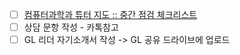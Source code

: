 - [ ] [컴퓨터과학과 튜터 지도 :: 중간 점검 체크리스트](https://tutor.knou.ac.kr/tutor/dtt/site/initTutrStudDtlRetrieve.do?blbdNo=1&bdotNo=2858284&tutrBlbdDc=01&nowPage=1&blbdUserGrpCd=2)
- [ ] 상담 문항 작성 - 카톡참고
- [ ] GL 리더 자기소개서 작성 -> GL 공유 드라이브에 업로드